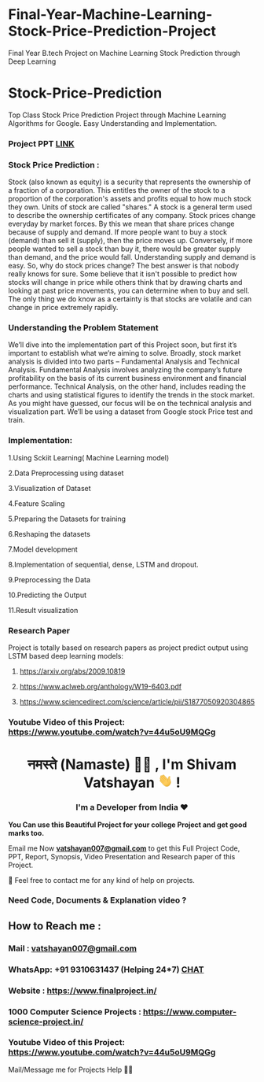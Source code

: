 # Final-Year-Machine-Learning-Stock-Price-Prediction-Project
Final Year B.tech Project on Machine Learning Stock Prediction through Deep Learning

# Stock-Price-Prediction
Top Class Stock Price Prediction Project through Machine Learning Algorithms for Google. Easy Understanding and Implementation.

### Project PPT [**LINK**](https://github.com/Vatshayan/Final-Year-Machine-Learning-Stock-Price-Prediction-Project/blob/main/Stock_price%20_prediction.pptx)

### Stock Price Prediction :

Stock (also known as equity) is a security that represents the ownership of a fraction of a corporation. This entitles the owner of the stock to a proportion of the corporation's assets and profits equal to how much stock they own. Units of stock are called "shares." 
A stock is a general term used to describe the ownership certificates of any company.
Stock prices change everyday by market forces. By this we mean that share prices change because of supply and demand. If more people want to buy a stock (demand) than sell it (supply), then the price moves up. Conversely, if more people wanted to sell a stock than buy it, there would be greater supply than demand, and the price would fall.
Understanding supply and demand is easy. 
So, why do stock prices change? The best answer is that nobody really knows for sure. Some believe that it isn't possible to predict how stocks will change in price while others think that by drawing charts and looking at past price movements, you can determine when to buy and sell. The only thing we do know as a certainty is that stocks are volatile and can change in price extremely rapidly.


### Understanding the Problem Statement
We’ll dive into the implementation part of this Project soon, but first it’s important to establish what we’re aiming to solve. Broadly, stock market analysis is divided into two parts – Fundamental Analysis and Technical Analysis.
Fundamental Analysis involves analyzing the company’s future profitability on the basis of its current business environment and financial performance.
Technical Analysis, on the other hand, includes reading the charts and using statistical figures to identify the trends in the stock market.
As you might have guessed, our focus will be on the technical analysis and visualization part. We’ll be using a dataset from Google stock Price test and train.
 
 
### Implementation:

1.Using Sckiit Learning( Machine Learning model)

2.Data Preprocessing using dataset

3.Visualization of Dataset

4.Feature Scaling 

5.Preparing the Datasets for training 

6.Reshaping the datasets

7.Model development

8.Implementation of sequential, dense, LSTM and dropout.

9.Preprocessing the Data

10.Predicting the Output

11.Result visualization 
 
### Research Paper

Project is totally based on research papers as project predict output using LSTM based deep learning models:

1. https://arxiv.org/abs/2009.10819

2. https://www.aclweb.org/anthology/W19-6403.pdf

3. https://www.sciencedirect.com/science/article/pii/S1877050920304865

### Youtube Video of this Project: https://www.youtube.com/watch?v=44u5oU9MQGg


<h1 align="center"> नमस्ते (Namaste) 🙏🏻 , I'm Shivam Vatshayan <img src="https://raw.githubusercontent.com/ABSphreak/ABSphreak/master/gifs/Hi.gif" width="30px"> ! </h1>
<h3 align="center">I'm a Developer from India ❤</h3>

**You Can use this Beautiful Project for your college Project and get good marks too.**

Email me Now **vatshayan007@gmail.com** to get this Full Project Code, PPT, Report, Synopsis, Video Presentation and Research paper of this Project.

💌 Feel free to contact me for any kind of help on projects.
 
### Need Code, Documents & Explanation video ? 

## How to Reach me :

### Mail : vatshayan007@gmail.com 

### WhatsApp: **+91 9310631437** (Helping 24*7) **[CHAT](https://wa.me/message/CHWN2AHCPMAZK1)** 

### Website : https://www.finalproject.in/

### 1000 Computer Science Projects : https://www.computer-science-project.in/

### Youtube Video of this Project: https://www.youtube.com/watch?v=44u5oU9MQGg

Mail/Message me for Projects Help 🙏🏻
